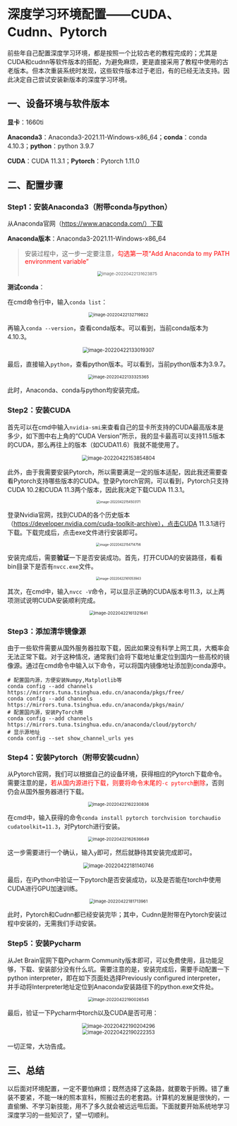 # 深度学习环境配置——CUDA、Cudnn、Pytorch

前些年自己配置深度学习环境，都是按照一个比较古老的教程完成的；尤其是CUDA和cudnn等软件版本的搭配，为避免麻烦，更是直接采用了教程中使用的古老版本。但本次重装系统时发现，这些软件版本过于老旧，有的已经无法支持。因此决定自己尝试安装新版本的深度学习环境。

## 一、设备环境与软件版本

**显卡**：1660ti

**Anaconda3**：Anaconda3-2021.11-Windows-x86_64；**conda**：conda 4.10.3；**python**：python 3.9.7

**CUDA**：CUDA 11.3.1；**Pytorch**：Pytorch 1.11.0

## 二、配置步骤

### Step1：安装Anaconda3（附带conda与python）

从Anaconda官网（https://www.anaconda.com/）下载

**Anaconda版本**：Anaconda3-2021.11-Windows-x86_64

> 安装过程中，这一步一定要注意，<font color="red">勾选第一项“Add Anaconda to my PATH environment variable”</font>
>
> <div align="center"><img src="TyporaPics\image-20220422131623875.png" alt="image-20220422131623875" style="zoom: 67%;" /></div>
>
> 

**测试conda**：

在cmd命令行中，输入`conda list`：

<div align="center"><img src="TyporaPics\image-20220422132719822.png" alt="image-20220422132719822" style="zoom:67%;" /></div>

再输入`conda --version`，查看conda版本。可以看到，当前conda版本为4.10.3。

<div align="center"><img src="TyporaPics\image-20220422133019307.png" alt="image-20220422133019307" style="zoom:80%;" /></div>

最后，直接输入`python`，查看python版本。可以看到，当前python版本为3.9.7。

<div align="center"><img src="TyporaPics\image-20220422133325365.png" alt="image-20220422133325365" style="zoom:67%;" /></div>

此时，Anaconda、conda与python均安装完成。

### Step2：安装CUDA

首先可以在cmd中输入`nvidia-smi`来查看自己的显卡所支持的CUDA最高版本是多少，如下图中右上角的“CUDA Version”所示，我的显卡最高可以支持11.5版本的CUDA，那么再往上的版本（如CUDA11.6）我就不能使用了。

<div align="center"><img src="TyporaPics/image-20220422153854804.png" alt="image-20220422153854804" style="zoom:80%;" /></div>

此外，由于我需要安装Pytorch，所以需要满足一定的版本适配，因此我还需要查看Pytorch支持哪些版本的CUDA。登录Pytorch官网，可以看到，Pytorch只支持CUDA 10.2和CUDA 11.3两个版本，因此我决定下载CUDA 11.3.1。

<div align="center"><img src="TyporaPics\image-20220422154503171.png" alt="image-20220422154503171" style="zoom: 50%;" /></div>

登录Nvidia官网，找到CUDA的各个历史版本（https://developer.nvidia.com/cuda-toolkit-archive），点击CUDA 11.3.1进行下载。下载完成后，点击exe文件进行安装即可。

<div align="center"><img src="TyporaPics\image-20220422154714756.png" alt="image-20220422154714756" style="zoom:50%;" /></div>

安装完成后，需要**验证**一下是否安装成功。首先，打开CUDA的安装路径，看看bin目录下是否有`nvcc.exe`文件。

<div align="center"><img src="TyporaPics\image-20220422161053943.png" alt="image-20220422161053943" style="zoom: 50%;" /></div>

其次，在cmd中，输入`nvcc -V`命令，可以显示正确的CUDA版本号11.3，以上两项测试说明CUDA安装顺利完成。

<div align="center"><img src="TyporaPics\image-20220422161321641.png" alt="image-20220422161321641" style="zoom:67%;" /></div>

### Step3：添加清华镜像源

由于一些软件需要从国外服务器拉取下载，因此如果没有科学上网工具，大概率会无法正常下载。对于这种情况，通常我们会将下载地址重定位到国内一些高校的镜像源。通过在cmd命令中输入以下命令，可以将国内镜像地址添加到conda源中。

```
# 配置国内源，方便安装Numpy,Matplotlib等
conda config --add channels https://mirrors.tuna.tsinghua.edu.cn/anaconda/pkgs/free/
conda config --add channels https://mirrors.tuna.tsinghua.edu.cn/anaconda/pkgs/main/
# 配置国内源，安装PyTorch用
conda config --add channels https://mirrors.tuna.tsinghua.edu.cn/anaconda/cloud/pytorch/
# 显示源地址
conda config --set show_channel_urls yes
```

### Step4：安装Pytorch（附带安装cudnn）

从Pytorch官网，我们可以根据自己的设备环境，获得相应的Pytorch下载命令。需要注意的是，<font color="red">若从国内源进行下载，则要将命令末尾的`-c pytorch`删除</font>，否则仍会从国外服务器进行下载。

<div align="center"><img src="TyporaPics\image-20220422162230836.png" alt="image-20220422162230836" style="zoom:67%;" /></div>

在cmd中，输入获得的命令`conda install pytorch torchvision torchaudio cudatoolkit=11.3`，对Pytorch进行安装。

<div align="center"><img src="TyporaPics\image-20220422162636649.png" alt="image-20220422162636649" style="zoom:67%;" /></div>

这一步需要进行一个确认，输入`y`即可，然后就静待其安装完成即可。

<div align="center"><img src="TyporaPics\image-20220422181140746.png" alt="image-20220422181140746" style="zoom:80%;" /></div>

最后，在iPython中验证一下pytorch是否安装成功，以及是否能在torch中使用CUDA进行GPU加速训练。

<div align="center"><img src="TyporaPics\image-20220422181713961.png" alt="image-20220422181713961" style="zoom:67%;" /></div>

此时，Pytorch和Cudnn都已经安装完毕；其中，Cudnn是附带在Pytorch安装过程中安装的，无需我们手动安装。

### Step5：安装Pycharm

从Jet Brain官网下载Pycharm Community版本即可，可以免费使用，且功能足够，下载、安装部分没有什么坑。需要注意的是，安装完成后，需要手动配置一下python interpreter，即在如下页面处选择Previously configured interpreter，并手动将Interpreter地址定位到Anaconda安装路径下的python.exe文件处。

<div align="center"><img src="TyporaPics\image-20220422190026545.png" alt="image-20220422190026545" style="zoom:67%;" /></div>

最后，验证一下Pycharm中torch以及CUDA是否可用：

<div align="center"><img src="TyporaPics\image-20220422190204296.png" alt="image-20220422190204296" style="zoom: 80%;" /></div>

<div align="center"><img src="TyporaPics\image-20220422190222353.png" alt="image-20220422190222353" style="zoom:80%;" /></div>

一切正常，大功告成。

## 三、总结

以后面对环境配置，一定不要怕麻烦；既然选择了这条路，就要敢于折腾。错了重装不要紧，不能一味的照本宣科，照搬过去的老套路。计算机的发展是很快的，一直偷懒、不学习新技能，用不了多久就会被远远甩后面。下面就要开始系统地学习深度学习的一些知识了，望一切顺利。
